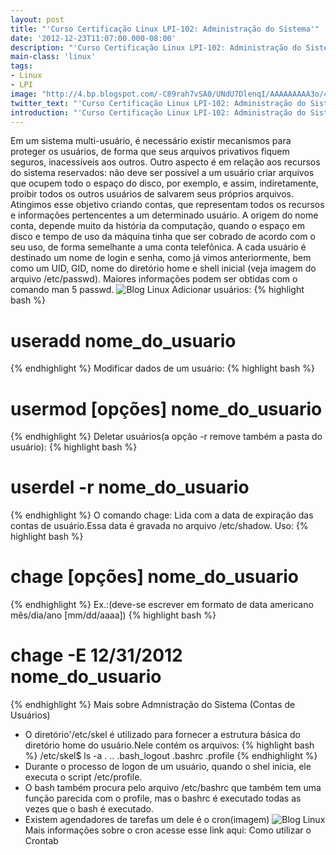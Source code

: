 ```yaml
---
layout: post
title: "'Curso Certificação Linux LPI-102: Administração do Sistema'"
date: '2012-12-23T11:07:00.000-08:00'
description: "'Curso Certificação Linux LPI-102: Administração do Sistema'"
main-class: 'linux'
tags:
- Linux
- LPI
image: "http://4.bp.blogspot.com/-C89rah7vSA0/UNdU7DlenqI/AAAAAAAAA3o/43i4BevnxiU/s72-c/administra%C3%A7%C3%A3o+de+sistemas+linux.jpg"
twitter_text: "'Curso Certificação Linux LPI-102: Administração do Sistema'"
introduction: "'Curso Certificação Linux LPI-102: Administração do Sistema'"
---
```

 Em um sistema multi-usuário, é necessário existir mecanismos para proteger os usuários, de forma que seus arquivos privativos fiquem seguros, inacessíveis aos outros. Outro aspecto é em relação aos recursos do sistema reservados: não deve ser possível a um usuário criar arquivos que ocupem todo o espaço do disco, por exemplo, e assim, indiretamente, proibir todos os outros usuários de salvarem seus próprios arquivos. Atingimos esse objetivo criando contas, que representam todos os recursos e informações pertencentes a um determinado usuário. A origem do nome conta, depende muito da história da computação, quando o espaço em disco e tempo de uso da máquina tinha que ser cobrado de acordo com o seu uso, de forma semelhante a uma conta telefõnica.
 A cada usuário é destinado um nome de login e senha, como já vimos anteriormente, bem como um UID, GID, nome do diretório home e shell inicial (veja imagem do arquivo /etc/passwd). Maiores informações podem ser obtidas com o comando man 5 passwd.
![Blog Linux](http://2.bp.blogspot.com/-LPXjhw5kM3k/UNdVd7DSxKI/AAAAAAAAA3w/OdEBB3FpY1Y/s400/1-contas+de+usu%C3%A1rios.png "Blog Linux")
Adicionar usuários:
{% highlight bash %}
# useradd nome_do_usuario
{% endhighlight %}
Modificar dados de um usuário:
{% highlight bash %}
# usermod [opções] nome_do_usuario
{% endhighlight %}
Deletar usuários(a opção -r remove também a pasta do usuário):
{% highlight bash %}
# userdel -r nome_do_usuario
{% endhighlight %}
O comando chage:
 Lida com a data de expiração das contas de usuário.Essa data é gravada no arquivo /etc/shadow.
Uso:
{% highlight bash %}
# chage [opções] nome_do_usuario
{% endhighlight %}
Ex.:(deve-se escrever em formato de data americano mês/dia/ano [mm/dd/aaaa])
{% highlight bash %}
# chage -E 12/31/2012 nome_do_usuario
{% endhighlight %}
Mais sobre Admnistração do Sistema (Contas de Usuários)
+ O diretório'/etc/skel é utilizado para fornecer a estrutura básica do diretório home do usuário.Nele contém os arquivos:
{% highlight bash %}
/etc/skel$ ls -a
. .. .bash_logout .bashrc .profile
{% endhighlight %}
+ Durante o processo de logon de um usuário, quando o shel inicia, ele executa o script /etc/profile.
+ O bash também procura pelo arquivo /etc/bashrc que também tem uma função parecida com o profile, mas o bashrc é executado todas as vezes que o bash é executado.
+ Existem agendadores de tarefas um dele é o cron(imagem)
![Blog Linux](http://3.bp.blogspot.com/-yK5Lju24E8Q/UNdVpqtDHHI/AAAAAAAAA34/07Mm0k2NqoU/s320/9-cron.png "Blog Linux")
Mais informações sobre o cron acesse esse link aqui: Como utilizar o Crontab

